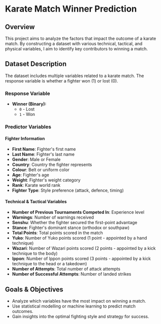 # Karate Match Winner Prediction

## Overview
This project aims to analyze the factors that impact the outcome of a karate match. By constructing a dataset with various technical, tactical, and physical variables, I aim to identify key contributors to winning a match.

## Dataset Description
The dataset includes multiple variables related to a karate match. The response variable is whether a fighter won (1) or lost (0).

### **Response Variable**
- **Winner (Binary):**
  - `0` - Lost
  - `1` - Won

### **Predictor Variables**
#### **Fighter Information**
- **First Name**: Fighter's first name
- **Last Name**: Fighter's last name
- **Gender**: Male or Female
- **Country**: Country the fighter represents
- **Colour**: Belt or uniform color
- **Age**: Fighter's age
- **Weight**: Fighter's weight category
- **Rank**: Karate world rank
- **Fighter Type**: Style preference (attack, defence, timing)

#### **Technical & Tactical Variables**
- **Number of Previous Tournaments Competed In**: Experience level
- **Warnings**: Number of warnings received
- **Senshu**: Whether the fighter secured the first-point advantage
- **Stance**: Fighter's dominant stance (orthodox or southpaw)
- **Total Points**: Total points scored in the match
- **Yuko**: Number of Yuko points scored (1 point - appointed by a hand technique)
- **Wazari**: Number of Wazari points scored (2 points - appointed by a kick technique to the body)
- **Ippon**: Number of Ippon points scored (3 points - appointed by a kick technique to the head or a takedown)
- **Number of Attempts**: Total number of attack attempts
- **Number of Successful Attempts**: Number of landed strikes

## Goals & Objectives
- Analyze which variables have the most impact on winning a match.
- Use statistical modelling or machine learning to predict match outcomes.
- Gain insights into the optimal fighting style and strategy for success.
